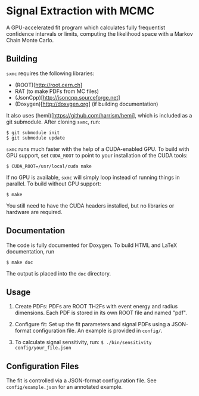 Signal Extraction with MCMC
===========================
A GPU-accelerated fit program which calculates fully frequentist confidence
intervals or limits, computing the likelihood space with a Markov Chain
Monte Carlo.

Building
--------
`sxmc` requires the following libraries:

* (ROOT)[http://root.cern.ch]
* RAT (to make PDFs from MC files)
* (JsonCpp)[http://jsoncpp.sourceforge.net]
* (Doxygen)[http://doxygen.org] (if building documentation)

It also uses (hemi)[https://github.com/harrism/hemi], which is included as a
git submodule. After cloning `sxmc`, run:

    $ git submodule init
    $ git submodule update

`sxmc` runs much faster with the help of a CUDA-enabled GPU. To build with GPU
support, set `CUDA_ROOT` to point to your installation of the CUDA tools:

    $ CUDA_ROOT=/usr/local/cuda make

If no GPU is available, `sxmc` will simply loop instead of running things in
parallel. To build without GPU support:

    $ make

You still need to have the CUDA headers installed, but no libraries or hardware
are required.

Documentation
-------------
The code is fully documented for Doxygen. To build HTML and LaTeX
documentation, run

    $ make doc

The output is placed into the `doc` directory.

Usage
-----
1. Create PDFs: PDFs are ROOT TH2Fs with event energy and radius dimensions.
   Each PDF is stored in its own ROOT file and named "pdf".

2. Configure fit: Set up the fit parameters and signal PDFs using a JSON-format
   configuration file. An example is provided in `config/`.

3. To calculate signal sensitivity, run:
   `$ ./bin/sensitivity config/your_file.json`

Configuration Files
-------------------
The fit is controlled via a JSON-format configuration file. See
`config/example.json` for an annotated example.

